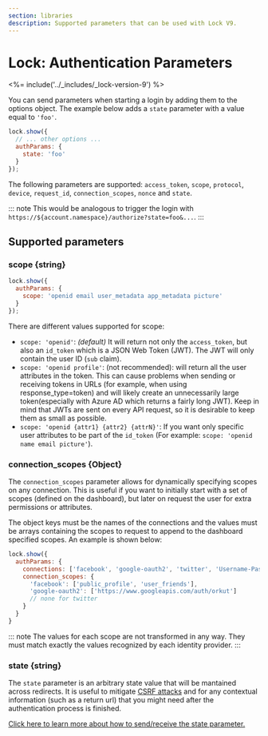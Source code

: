 ```yaml
---
section: libraries
description: Supported parameters that can be used with Lock V9.
---
```

# Lock: Authentication Parameters

<%= include('../_includes/_lock-version-9') %>

You can send parameters when starting a login by adding them to the options object. The example below adds a `state` parameter with a value equal to `'foo'`.

```js
lock.show({
  // ... other options ...
  authParams: {
    state: 'foo'
  }
});
```

The following parameters are supported: `access_token`, `scope`, `protocol`, `device`, `request_id`, `connection_scopes`, `nonce` and `state`.

::: note
This would be analogous to trigger the login with `https://${account.namespace}/authorize?state=foo&...`.
:::

## Supported parameters

### scope {string}

```js
lock.show({
  authParams: {
    scope: 'openid email user_metadata app_metadata picture'
  }
});
```

There are different values supported for scope:

* `scope: 'openid'`: _(default)_ It will return not only the `access_token`, but also an `id_token` which is a JSON Web Token (JWT). The JWT will only contain the user ID (`sub` claim).
* `scope: 'openid profile'`: (not recommended): will return all the user attributes in the token. This can cause problems when sending or receiving tokens in URLs (for example, when using response_type=token) and will likely create an unnecessarily large token(especially with Azure AD which returns a fairly long JWT). Keep in mind that JWTs are sent on every API request, so it is desirable to keep them as small as possible.
* `scope: 'openid {attr1} {attr2} {attrN}'`: If you want only specific user attributes to be part of the `id_token` (For example: `scope: 'openid name email picture'`).

### connection_scopes {Object}

The `connection_scopes` parameter allows for dynamically specifying scopes on any connection. This is useful if you want to initially start with a set of scopes (defined on the dashboard), but later on request the user for extra permissions or attributes.

The object keys must be the names of the connections and the values must be arrays containing the scopes to request to append to the dashboard specified scopes. An example is shown below:

```js
lock.show({
  authParams: {
    connections: ['facebook', 'google-oauth2', 'twitter', 'Username-Password-Authentication', 'fabrikam.com'],
    connection_scopes: {
      'facebook': ['public_profile', 'user_friends'],
      'google-oauth2': ['https://www.googleapis.com/auth/orkut']
      // none for twitter
    }
  }
}
```

::: note
The values for each scope are not transformed in any way. They must match exactly the values recognized by each identity provider.
:::

### state {string}

The `state` parameter is an arbitrary state value that will be mantained across redirects. It is useful to mitigate [CSRF attacks](http://en.wikipedia.org/wiki/Cross-site_request_forgery) and for any contextual information (such as a return url) that you might need after the authentication process is finished.

[Click here to learn more about how to send/receive the state parameter.](/protocols/oauth-state)
